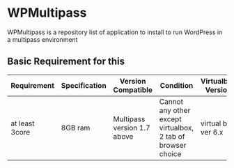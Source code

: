# WPMultipass

WPMultipass is a repository list of application to install to run WordPress in a multipass environment

## Basic Requirement for this

| Requirement | Specification | Version Compatible | Condition | Virtualbox Version |
| ----------- | ------------- | ------------------ | --------- | ------------------ |
| at least 3core | 8GB ram | Multipass version 1.7 above | Cannot any other except <br> virtualbox, 2 tab of browser choice | virtual box ver 6.x|


